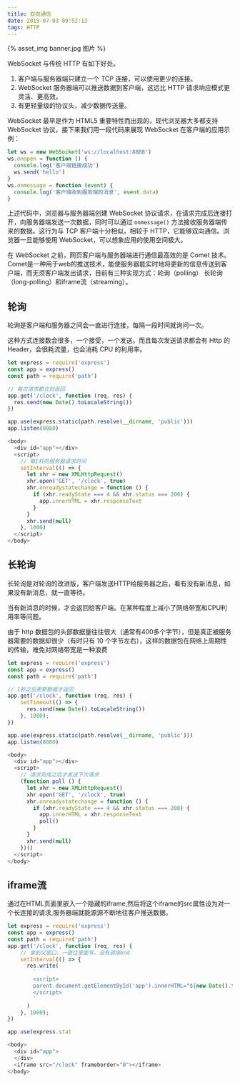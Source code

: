 ```yaml
---
title: 双向通信
date: 2019-07-03 09:52:13
tags: HTTP
---
```

{% asset_img banner.jpg 图片 %}

WebSocket 与传统 HTTP 有如下好处。

1. 客户端与服务器端只建立一个 TCP 连接，可以使用更少的连接。
2. WebSocket 服务器端可以推送数据到客户端，这远比 HTTP 请求响应模式更灵活、更高效。
3. 有更轻量级的协议头，减少数据传送量。

<!-- more -->

WebSocket 最早是作为 HTML5 重要特性而出现的，现代浏览器大多都支持 WebSocket 协议，接下来我们用一段代码来展现 WebSocket 在客户端的应用示例：

```js
let ws = new WebSocket('ws://localhost:8888')
ws.onopen = function () {
  console.log('客户端链接成功')
  ws.send('hello')
}
ws.onmessage = function (event) {
  console.log('客户端收到服务端的消息', event.data)
}
```

上述代码中，浏览器与服务器端创建 WebSocket 协议请求，在请求完成后连接打开，向服务器端发送一次数据，同时可以通过 `onmessage()` 方法接收服务器端传来的数据。这行为与 TCP 客户端十分相似，相较于 HTTP，它能够双向通信。浏览器一旦能够使用 WebSocket，可以想象应用的使用空间极大。


在 WebSocket 之前，网页客户端与服务器端进行通信最高效的是 Comet 技术。Comet是一种用于web的推送技术，能使服务器能实时地将更新的信息传送到客户端，而无须客户端发出请求，目前有三种实现方式：轮询（polling） 长轮询（long-polling）和iframe流（streaming）。

## 轮询

轮询是客户端和服务器之间会一直进行连接，每隔一段时间就询问一次。

这种方式连接数会很多，一个接受，一个发送。而且每次发送请求都会有 Http 的 Header，会很耗流量，也会消耗 CPU 的利用率。

```js
let express = require('express')
const app = express()
const path = require('path')

// 每次请求都立刻返回
app.get('/clock', function (req, res) {
  res.send(new Date().toLocaleString())
})

app.use(express.static(path.resolve(__dirname, 'public')))
app.listen(8080)
```
```js
<body>
  <div id="app"></div>
  <script>
    // 每1秒向服务器请求时间
    setInterval(() => {
      let xhr = new XMLHttpRequest()
      xhr.open('GET', '/clock', true)
      xhr.onreadystatechange = function () {
        if (xhr.readyState === 4 && xhr.status === 200) {
          app.innerHTML = xhr.responseText
        }
      }
      xhr.send(null)
    }, 1000)
  </script>
</body>
```

## 长轮询

长轮询是对轮询的改进版，客户端发送HTTP给服务器之后，看有没有新消息，如果没有新消息，就一直等待。

当有新消息的时候，才会返回给客户端。在某种程度上减小了网络带宽和CPU利用率等问题。

由于 http 数据包的头部数据量往往很大（通常有400多个字节），但是真正被服务器需要的数据却很少（有时只有 10 个字节左右），这样的数据包在网络上周期性的传输，难免对网络带宽是一种浪费

```js
let express = require('express')
const app = express()
const path = require('path')

// 1秒之后更新数据才返回
app.get('/clock', function (req, res) {
    setTimeout(() => {
      res.send(new Date().toLocaleString())
    }, 1000);
})

app.use(express.static(path.resolve(__dirname, 'public')))
app.listen(8080)
```
```js
<body>
  <div id="app"></div>
  <script>
	// 请求完成之后才发送下次请求
    (function poll () {
      let xhr = new XMLHttpRequest()
      xhr.open('GET', '/clock', true)
      xhr.onreadystatechange = function () {
        if (xhr.readyState === 4 && xhr.status === 200) {
          app.innerHTML = xhr.responseText
          poll()
        }
      }
      xhr.send(null)
    })()
  </script>
</body>

```
## iframe流

通过在HTML页面里嵌入一个隐藏的iframe,然后将这个iframe的src属性设为对一个长连接的请求,服务器端就能源源不断地往客户推送数据。

```js
let express = require('express')
const app = express()
const path = require('path')
app.get('/clock', function (req, res) {
    // 拿到父窗口，一直往里面写，没有调用end
    setInterval(() => {
      res.write(
        `
        <script>
        parent.document.getElementById('app').innerHTML="${new Date().toLocaleString()}";
        </script>
        `
      )
    }, 1000);
})

app.use(express.stat
```
```js
<body>
  <div id="app">
  </div>
  <iframe src="/clock" frameborder="0"></iframe>
</body>
```

